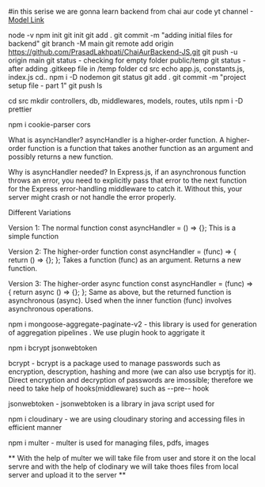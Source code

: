 #in this serise we are gonna learn backend from chai aur code yt channel 
-[Model Link](https://app.eraser.io/workspace/YtPqZ1VogxGy1jzIDkzj?origin=sharegi)

node -v
npm init
git init
git add .
git commit -m "adding initial files for backend"
git branch -M main
git remote add origin https://github.com/PrasadLakhpati/ChaiAurBackend-JS.git 
git push -u origin main
git status - checking for empty folder public/temp
git status - after adding .gitkeep file in /temp folder
cd src
echo app.js, constants.js, index.js
cd..
npm i -D nodemon
git status 
git add .
git commit -m "project setup file - part 1"
git push
ls

cd src
mkdir controllers, db, middlewares, models, routes, utils
npm i -D prettier

npm i cookie-parser cors




What is asyncHandler?
asyncHandler is a higher-order function.
A higher-order function is a function that takes another function as an argument and possibly returns a new function.

Why is asyncHandler needed?
In Express.js, if an asynchronous function throws an error, you need to explicitly pass that error to the next function for the Express error-handling middleware to catch it. Without this, your server might crash or not handle the error properly.

Different Variations 

Version 1: The normal function
const asyncHandler = () => {};
This is a simple function 

Version 2: The higher-order function
const asyncHandler = (func) => {
  return () => {};
};
Takes a function (func) as an argument.
Returns a new function.

Version 3: The higher-order async function
const asyncHandler = (func) => {
  return async () => {};
};
Same as above, but the returned function is asynchronous (async).
Used when the inner function (func) involves asynchronous operations.



npm i mongoose-aggregate-paginate-v2 - this library is used for generation of aggregation pipelines . We use plugin hook to aggrigate it


npm i bcrypt jsonwebtoken

bcrypt - bcrypt is a package used to manage passwords such as encryption, descryption, hashing and more (we can also use bcryptjs for it). Direct encryption and decryption of passwords are imossible; therefore we need to take help of hooks(middleware) such as --pre-- hook

jsonwebtoken - jsonwebtoken is a library in java script used for 




npm i cloudinary - we are using cloudinary storing and accessing files in efficient manner 

npm i multer - multer is used for managing files, pdfs, images 

** With the help of multer we will take file from user and store it on the local servre and with the help of clodinary we will take thoes files from local server and upload it to the server **